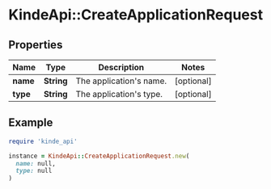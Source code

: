 # KindeApi::CreateApplicationRequest

## Properties

| Name | Type | Description | Notes |
| ---- | ---- | ----------- | ----- |
| **name** | **String** | The application&#39;s name. | [optional] |
| **type** | **String** | The application&#39;s type. | [optional] |

## Example

```ruby
require 'kinde_api'

instance = KindeApi::CreateApplicationRequest.new(
  name: null,
  type: null
)
```

